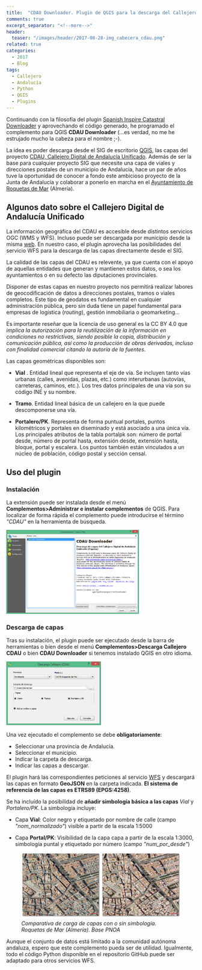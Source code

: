 ```yaml
---
title:  "CDAU Downloader. Plugin de QGIS para la descarga del Callejero de Andalucía"
comments: true
excerpt_separator: "<!--more-->"
header:
  teaser: "/images/header/2017-08-28-img_cabecera_cdau.png"
related: true
categories: 
  - 2017
  - Blog
tags:
  - Callejero
  - Andalucía
  - Python
  - QGIS
  - Plugins
---
```


Continuando con la filosofía del plugin [Spanish Inspire Catastral Downloader](http://www.sigdeletras.com/2017/blog/plugin-de-qgis-para-descarga-de-datos-catastrales-inspire/) y aprovechando el código generado, he programado el complemento para QGIS **CDAU Downloader** (...es verdad, no me he estrujado mucho la cabeza para el nombre ;-).

La idea es poder descarga desde el SIG de escritorio [QGIS](http://www.qgis.org/es/site/), las capas del proyecto [CDAU, Callejero Digital de Andalucía Unificado](http://www.callejerodeandalucia.es/portal/web/cdau/). Además de ser la base para cualquier proyecto SIG que necesite una capa de viales y direcciones postales de un municipio de Andalucía, hace un par de años tuve la oportunidad de conocer a fondo este ambicioso proyecto de la Junta de Andalucía y colaborar a ponerlo en marcha en el [Ayuntamiento de Roquetas de Mar](http://www.telealmerianoticias.es/2016/roquetas-de-mar-gestion-de-la-ciudad-culmina-el-callejero-unificado-que-se-pondra-a-disposicion-publica-235040.html) (Almería).

## Algunos dato sobre el Callejero Digital de Andalucía Unificado

La información geográfica del CDAU es accesible desde distintos servicios OGC (WMS y WFS). Incluso puede ser descargada por municipio desde la misma [web](http://www.callejerodeandalucia.es/portal/web/cdau/cdau;jsessionid=11EEA3601F82237365A5A8335242CE96). En nuestro caso, el plugin aprovecha las posibilidades del servicio WFS para la descarga de las capas directamente desde el SIG. 

La calidad de las capas del CDAU es relevente, ya que cuenta con el apoyo de aquellas entidades que generan y mantienen estos datos, o sea los ayuntamientos o en su defecto las diputaciones provinciales. 

Disponer de estas capas en nuestro proyecto nos permitirá realizar labores de geocodificación de datos a direcciones postales, tramos o viales completos. Este tipo de geodatos es fundamental en cualquier administración pública, pero sin duda tiene un papel fundamental para empresas de logística (*routing*), gestión inmobiliaria o geomarketing...

Es importante reseñar que la licencia de uso general es la CC BY 4.0 que *implica la autorización para la reutilización de la información en condiciones no restrictivas, siendo posible la copia, distribución y comunicación pública, así como la producción de obras derivadas, incluso con finalidad comercial citando la autoría de la fuentes*. 

Las capas geométricas disponibles son:

* **Vial** . Entidad lineal que representa el eje de vía. Se incluyen tanto vías urbanas (calles, avenidas, plazas, etc.) como interurbanas (autovías, carreteras, caminos, etc.). Los tres datos principales de una vía son su código INE y su nombre. 

* **Tramo**. Entidad lineal básica de un callejero en la que puede descomponerse una vía.

* **Portalero/PK**. Representa de forma puntual portales, puntos kilométricos y portales en diseminado y está asociado a una única vía. Los principales atributos de la tabla portalpk son: número de portal desde, número de portal hasta, extensión desde, extensión hasta, bloque, portal y escalera. Los puntos también están vinculados a un núcleo de población, código postal y sección censal.

## Uso del plugin

### Instalación

La extensión puede ser instalada desde el menú <b>Complementos>Administrar e instalar complementos</b> de QGIS. Para localizar de forma rápida el complemento puede introducirse el término <i>"CDAU"</i> en la herramienta de búsqueda.

<img src="/images/blog/201708_cdau/search.PNG" width="70%">

### Descarga de capas

Tras su instalación, el plugin puede ser ejecutado desde la barra de herramientas o bien desde el menú <b>Complementos>Descarga Callejero CDAU</b> o bien <b>CDAU Downloader</b> si tenemos instalado QGIS en otro idioma.

<img src="/images/blog/201708_cdau/ui.PNG" width="50%">

Una vez ejecutado el complemento se debe <b>obligatoriamente</b>:
<ul>
<li>Seleccionar una provincia de Andalucía.</li>
<li>Seleccionar el municipio.</li>
<li>Indicar la carpeta de descarga.</li>
<li>Indicar las capas a descargar.</li>
</ul>

El plugin hará las correspondientes peticiones al servicio [WFS](http://www.callejerodeandalucia.es/portal/web/cdau/descarga "Información sobre el servicio WFS") y descargará las capas en formato **GeoJSON** en la carpeta indicada. **El sistema de referencia de las capas es ETRS89 (EPGS:4258)**.

Se ha incluído la posibilidad de **añadir simbología básica a las capas** *Vial* y *Portalero/PK*. La simbología incluye:

* Capa **Vial**: Color negro y etiquetado por nombre de calle (campo *"nom_normalizado"*) visible a partir de la escala 1:5000

* Capa **Portal/PK**: Visibilidad de la capa capa a partir de la escala 1:3000, simbología puntal y etiquetado por número (campo *"num_por_desde"*)

<figure>
    <img src="/images/blog/201708_cdau/cdau_simbologia_qgis.png" alt="Opción simbología de capas"  title="Opción simbología de capas" style="width="50%";">
    <figcaption><i>Comparativa de carga de capas con o sin simbología. Roquetas de Mar (Almería). Base PNOA</i></figcaption>
</figure>

Aunque el conjunto de datos está limitado a la comunidad autónoma andaluza, espero que este complemento pueda ser de utilidad. Igualmente, todo el código Python disponible en el repositorio GitHub puede ser adaptado para otros servicios WFS.
